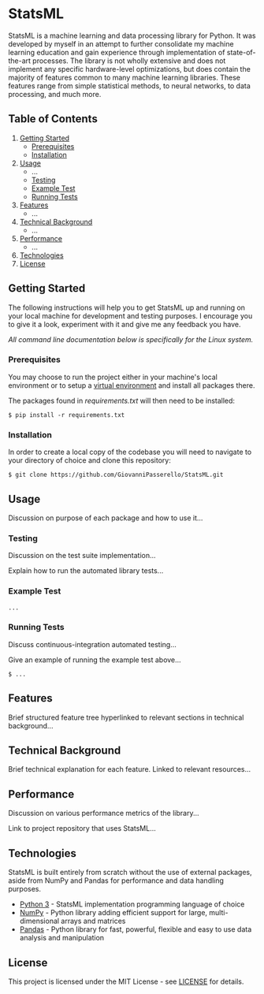 # StatsML

StatsML is a machine learning and data processing library for Python. It was developed by myself in an attempt to further consolidate my machine learning education and gain experience through implementation of state-of-the-art processes. The library is not wholly extensive and does not implement any specific hardware-level optimizations, but does contain the majority of features common to many machine learning libraries. These features range from simple statistical methods, to neural networks, to data processing, and much more.

## Table of Contents

1. [Getting Started](#getting-started)
    * [Prerequisites](#prerequisites)
    * [Installation](#installation)
2. [Usage](#usage)
    * ...
    * [Testing](#testing)
    * [Example Test](#example-test)
    * [Running Tests](#running-tests)
3. [Features](#features)
    * ...
4. [Technical Background](#technical-background)
    * ...
5. [Performance](#performance)
    * ...
6. [Technologies](#technologies)
7. [License](#license)

## Getting Started

The following instructions will help you to get StatsML up and running on your local machine for development and testing purposes.
I encourage you to give it a look, experiment with it and give me any feedback you have. 

*All command line documentation below is specifically for the Linux system.*

### Prerequisites

You may choose to run the project either in your machine's local environment or to setup a [virtual
environment](https://packaging.python.org/guides/installing-using-pip-and-virtual-environments/) and install all packages there.


The packages found in *requirements.txt* will then need to be installed:

```
$ pip install -r requirements.txt 
```

### Installation

In order to create a local copy of the codebase you will need to navigate to your directory of choice and clone this repository:

```
$ git clone https://github.com/GiovanniPasserello/StatsML.git
```

## Usage

Discussion on purpose of each package and how to use it...

### Testing

Discussion on the test suite implementation...

Explain how to run the automated library tests...

### Example Test

```
...
```

### Running Tests

Discuss continuous-integration automated testing... 

Give an example of running the example test above...

```
$ ...
```

## Features

Brief structured feature tree hyperlinked to relevant sections in technical background...

## Technical Background

Brief technical explanation for each feature. Linked to relevant resources...

## Performance

Discussion on various performance metrics of the library... 

Link to project repository that uses StatsML...

## Technologies

StatsML is built entirely from scratch without the use of external packages, aside from NumPy and Pandas for performance and data handling purposes.

* [Python 3](https://docs.python.org/3/) - StatsML implementation programming language of choice
* [NumPy](https://numpy.org/) - Python library adding efficient support for large, multi-dimensional arrays and matrices
* [Pandas](https://pandas.pydata.org/) - Python library for fast, powerful, flexible and easy to use data analysis and manipulation

## License

This project is licensed under the MIT License - see [LICENSE](https://github.com/GiovanniPasserello/StatsML/blob/master/LICENSE) for details.
